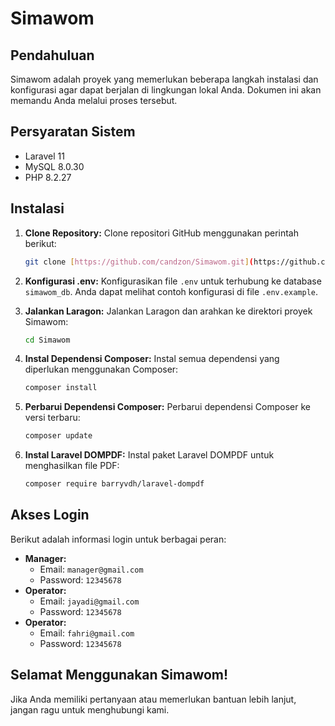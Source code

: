 # Simawom

## Pendahuluan

Simawom adalah proyek yang memerlukan beberapa langkah instalasi dan konfigurasi agar dapat berjalan di lingkungan lokal Anda. Dokumen ini akan memandu Anda melalui proses tersebut.

## Persyaratan Sistem

* Laravel 11
* MySQL 8.0.30
* PHP 8.2.27

## Instalasi

1.  **Clone Repository:**
    Clone repositori GitHub menggunakan perintah berikut:

    ```bash
    git clone [https://github.com/candzon/Simawom.git](https://github.com/candzon/Simawom.git)
    ```

2.  **Konfigurasi .env:**
    Konfigurasikan file `.env` untuk terhubung ke database `simawom_db`. Anda dapat melihat contoh konfigurasi di file `.env.example`.

3.  **Jalankan Laragon:**
    Jalankan Laragon dan arahkan ke direktori proyek Simawom:

    ```bash
    cd Simawom
    ```

4.  **Instal Dependensi Composer:**
    Instal semua dependensi yang diperlukan menggunakan Composer:

    ```bash
    composer install
    ```

5.  **Perbarui Dependensi Composer:**
    Perbarui dependensi Composer ke versi terbaru:

    ```bash
    composer update
    ```

6.  **Instal Laravel DOMPDF:**
    Instal paket Laravel DOMPDF untuk menghasilkan file PDF:

    ```bash
    composer require barryvdh/laravel-dompdf
    ```

## Akses Login

Berikut adalah informasi login untuk berbagai peran:

* **Manager:**
    * Email: `manager@gmail.com`
    * Password: `12345678`
* **Operator:**
    * Email: `jayadi@gmail.com`
    * Password: `12345678`
* **Operator:**
    * Email: `fahri@gmail.com`
    * Password: `12345678`

## Selamat Menggunakan Simawom!

Jika Anda memiliki pertanyaan atau memerlukan bantuan lebih lanjut, jangan ragu untuk menghubungi kami.
